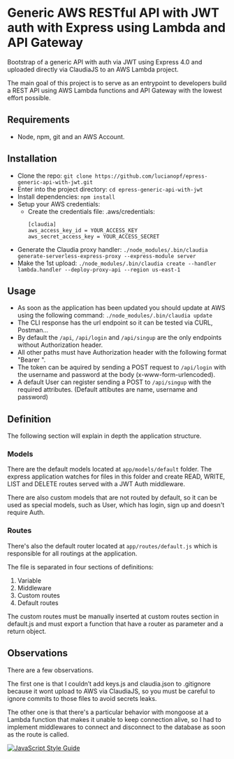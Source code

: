 # Generic AWS RESTful API with JWT auth with Express using Lambda and API Gateway

Bootstrap of a generic API with auth via JWT using Express 4.0 and uploaded directly via ClaudiaJS to an AWS Lambda project.

The main goal of this project is to serve as an entrypoint to developers build a REST API using AWS Lambda functions and API Gateway with the lowest effort possible.


## Requirements

- Node, npm, git and an AWS Account.

## Installation

- Clone the repo: `git clone https://github.com/lucianopf/epress-generic-api-with-jwt.git`
- Enter into the project directory: `cd epress-generic-api-with-jwt`
- Install dependencies: `npm install`
- Setup your AWS credentials:
    - Create the credentials file: .aws/credentials:
        ```     
        [claudia]
        aws_access_key_id = YOUR_ACCESS_KEY
        aws_secret_access_key = YOUR_ACCESS_SECRET
        ```
- Generate the Claudia proxy handler: `./node_modules/.bin/claudia generate-serverless-express-proxy --express-module server`
- Make the 1st upload: `./node_modules/.bin/claudia create --handler lambda.handler --deploy-proxy-api --region us-east-1`

## Usage

-   As soon as the application has been updated you should update at AWS using the following command: `./node_modules/.bin/claudia update` 
-   The CLI response has the url endpoint so it can be tested via CURL, Postman...
-   By default the `/api`, `/api/login` and `/api/singup` are the only endpoints without Authorization header.
-   All other paths must have Authorization header with the following format "Bearer <Token>".
-   The token can be aquired by sending a POST request to `/api/login` with the username and password at the body (x-www-form-urlencoded).
-   A default User can register sending a POST to `/api/singup` with the required attributes. (Default attibutes are name, username and password)

## Definition

The following section will explain in depth the application structure.

### Models

There are the default models located at `app/models/default` folder. 
The express application watches for files in this folder and create READ, WRITE, LIST and DELETE routes served with a JWT Auth middleware.

There are also custom models that are not routed by default, so it can be used as special models, such as User, which has login, sign up and doesn't require Auth.

### Routes

There's also the default router located at `app/routes/default.js` which is responsible for all routings at the application.

The file is separated in four sections of definitions:
1.  Variable
2.  Middleware
3.  Custom routes
4.  Default routes

The custom routes must be manually inserted at custom routes section in default.js and must export a function that have a router as parameter and a return object.

## Observations
There are a few observations.

The first one is that I couldn’t add keys.js and claudia.json to .gitignore because it wont upload to AWS via ClaudiaJS, so you must be careful to ignore commits to those files to avoid secrets leaks.

The other one is that there's a particular behavior with mongoose at a Lambda function that makes it unable to keep connection alive, so I had to implement middlewares to connect and disconnect to the database as soon as the route is called.


[![JavaScript Style Guide](https://cdn.rawgit.com/feross/standard/master/badge.svg)](https://github.com/feross/standard)
